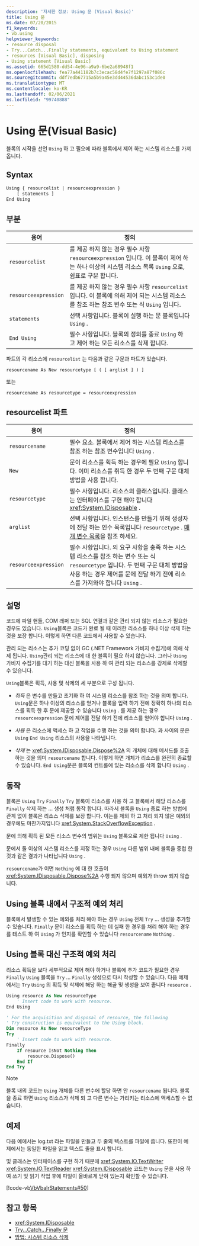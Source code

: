```yaml
---
description: '자세한 정보: Using 문 (Visual Basic)'
title: Using 문
ms.date: 07/20/2015
f1_keywords:
- vb.using
helpviewer_keywords:
- resource disposal
- Try...Catch...Finally statements, equivalent to Using statement
- resources [Visual Basic], disposing
- Using statement [Visual Basic]
ms.assetid: 665d1580-dd54-4e96-a9a9-6be2a68948f1
ms.openlocfilehash: fea77a441182b7c3ecac58d4fe7f1297a87f086c
ms.sourcegitcommit: ddf7edb67715a5b9a45e3dd44536dabc153c1de0
ms.translationtype: MT
ms.contentlocale: ko-KR
ms.lasthandoff: 02/06/2021
ms.locfileid: "99740888"
---
```

# <a name="using-statement-visual-basic"></a>Using 문(Visual Basic)

블록의 시작을 선언 `Using` 하 고 필요에 따라 블록에서 제어 하는 시스템 리소스를 가져옵니다.

## <a name="syntax"></a>Syntax

```vb
Using { resourcelist | resourceexpression }
    [ statements ]
End Using
```

## <a name="parts"></a>부분

|용어|정의|  
|---|---|  
|`resourcelist`|를 제공 하지 않는 경우 필수 사항 `resourceexpression` 입니다. 이 블록이 제어 하는 하나 이상의 시스템 리소스 목록 `Using` 으로, 쉼표로 구분 합니다.|  
|`resourceexpression`|를 제공 하지 않는 경우 필수 사항 `resourcelist` 입니다. 이 블록에 의해 제어 되는 시스템 리소스를 참조 하는 참조 변수 또는 식 `Using` 입니다.|  
|`statements`|선택 사항입니다. 블록이 실행 하는 문 블록입니다 `Using` .|  
|`End Using`|필수 사항입니다. 블록의 정의를 종료 `Using` 하 고 제어 하는 모든 리소스를 삭제 합니다.|  

 파트의 각 리소스에 `resourcelist` 는 다음과 같은 구문과 파트가 있습니다.

 `resourcename As New resourcetype [ ( [ arglist ] ) ]`

 또는

 `resourcename As resourcetype = resourceexpression`

## <a name="resourcelist-parts"></a>resourcelist 파트

|용어|정의|  
|---|---|  
|`resourcename`|필수 요소. 블록에서 제어 하는 시스템 리소스를 참조 하는 참조 변수입니다 `Using` .|  
|`New`|문이 리소스를 획득 하는 경우에 필요 `Using` 합니다. 이미 리소스를 취득 한 경우 두 번째 구문 대체 방법을 사용 합니다.|  
|`resourcetype`|필수 사항입니다. 리소스의 클래스입니다. 클래스는 인터페이스를 구현 해야 합니다 <xref:System.IDisposable> .|  
|`arglist`|선택 사항입니다. 인스턴스를 만들기 위해 생성자에 전달 하는 인수 목록입니다 `resourcetype` . [매개 변수 목록](parameter-list.md)을 참조 하세요.|  
|`resourceexpression`|필수 사항입니다. 의 요구 사항을 충족 하는 시스템 리소스를 참조 하는 변수 또는 식 `resourcetype` 입니다. 두 번째 구문 대체 방법을 사용 하는 경우 제어를 문에 전달 하기 전에 리소스를 가져와야 합니다 `Using` .|  
  
## <a name="remarks"></a>설명

 코드에 파일 핸들, COM 래퍼 또는 SQL 연결과 같은 관리 되지 않는 리소스가 필요한 경우도 있습니다. `Using`블록은 코드가 완료 될 때 이러한 리소스를 하나 이상 삭제 하는 것을 보장 합니다. 이렇게 하면 다른 코드에서 사용할 수 있습니다.

 관리 되는 리소스는 추가 코딩 없이 GC (.NET Framework 가비지 수집기)에 의해 삭제 됩니다. `Using`관리 되는 리소스에 대 한 블록이 필요 하지 않습니다. 그러나 `Using` 가비지 수집기를 대기 하는 대신 블록을 사용 하 여 관리 되는 리소스를 강제로 삭제할 수 있습니다.

 `Using`블록은 획득, 사용 및 삭제의 세 부분으로 구성 됩니다.

- *취득* 은 변수를 만들고 초기화 하 여 시스템 리소스를 참조 하는 것을 의미 합니다. `Using`문은 하나 이상의 리소스를 얻거나 블록을 입력 하기 전에 정확히 하나의 리소스를 획득 한 후 문에 제공할 수 있습니다 `Using` . 를 제공 하는 경우 `resourceexpression` 문에 제어를 전달 하기 전에 리소스를 얻어야 합니다 `Using` .

- *사용* 은 리소스에 액세스 하 고 작업을 수행 하는 것을 의미 합니다. 과 사이의 문은 `Using` `End Using` 리소스의 사용을 나타냅니다.

- *삭제* 는 <xref:System.IDisposable.Dispose%2A> 의 개체에 대해 메서드를 호출 하는 것을 의미 `resourcename` 합니다. 이렇게 하면 개체가 리소스를 완전히 종료할 수 있습니다. `End Using`문은 블록의 컨트롤에 있는 리소스를 삭제 합니다 `Using` .

## <a name="behavior"></a>동작

 블록은 `Using` `Try` `Finally` `Try` 블록이 리소스를 사용 하 고 블록에서 해당 리소스를 `Finally` 삭제 하는 ... 생성 처럼 동작 합니다. 따라서 블록을 `Using` 종료 하는 방법에 관계 없이 블록은 리소스 삭제를 보장 합니다. 이는를 제외 하 고 처리 되지 않은 예외의 경우에도 마찬가지입니다 <xref:System.StackOverflowException> .

 문에 의해 획득 된 모든 리소스 변수의 범위는 `Using` 블록으로 제한 됩니다 `Using` .

 문에서 둘 이상의 시스템 리소스를 지정 하는 경우 `Using` 다른 범위 내에 블록을 중첩 한 것과 같은 결과가 나타납니다 `Using` .

 `resourcename`가 이면 `Nothing` 에 대 한 호출이 <xref:System.IDisposable.Dispose%2A> 수행 되지 않으며 예외가 throw 되지 않습니다.

## <a name="structured-exception-handling-within-a-using-block"></a>Using 블록 내에서 구조적 예외 처리

 블록에서 발생할 수 있는 예외를 처리 해야 하는 경우 `Using` 전체 `Try` ... 생성을 추가할 수 있습니다. `Finally` 문이 리소스를 획득 하는 데 실패 한 경우를 처리 해야 하는 경우를 테스트 하 여 `Using` 가 인지를 확인할 수 있습니다 `resourcename` `Nothing` .

## <a name="structured-exception-handling-instead-of-a-using-block"></a>Using 블록 대신 구조적 예외 처리

 리소스 획득을 보다 세부적으로 제어 해야 하거나 블록에 추가 코드가 필요한 경우 `Finally` `Using` 블록을 `Try` ... `Finally` 생성으로 다시 작성할 수 있습니다. 다음 예제에서는 `Try` `Using` 의 획득 및 삭제에 해당 하는 해골 및 생성을 보여 줍니다 `resource` .

```vb
Using resource As New resourceType
    ' Insert code to work with resource.
End Using

' For the acquisition and disposal of resource, the following  
' Try construction is equivalent to the Using block.
Dim resource As New resourceType
Try
    ' Insert code to work with resource.
Finally
    If resource IsNot Nothing Then
        resource.Dispose()
    End If
End Try
```

> [!NOTE]
> 블록 내의 코드는 `Using` 개체를 다른 변수에 할당 하면 안 `resourcename` 됩니다. 블록을 종료 하면 `Using` 리소스가 삭제 되 고 다른 변수는 가리키는 리소스에 액세스할 수 없습니다.

## <a name="example"></a>예제

 다음 예에서는 log.txt 라는 파일을 만들고 두 줄의 텍스트를 파일에 씁니다. 또한이 예제에서는 동일한 파일을 읽고 텍스트 줄을 표시 합니다.

 및 클래스는 인터페이스를 구현 하기 때문에 <xref:System.IO.TextWriter> <xref:System.IO.TextReader> <xref:System.IDisposable> 코드는 `Using` 문을 사용 하 여 쓰기 및 읽기 작업 후에 파일이 올바르게 닫혀 있는지 확인할 수 있습니다.

 [!code-vb[VbVbalrStatements#50](~/samples/snippets/visualbasic/VS_Snippets_VBCSharp/VbVbalrStatements/VB/Class1.vb#50)]

## <a name="see-also"></a>참고 항목

- <xref:System.IDisposable>
- [Try...Catch...Finally 문](try-catch-finally-statement.md)
- [방법: 시스템 리소스 삭제](../../programming-guide/language-features/control-flow/how-to-dispose-of-a-system-resource.md)
